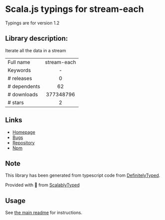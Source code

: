 
# Scala.js typings for stream-each

Typings are for version 1.2

## Library description:
Iterate all the data in a stream

|                    |                 |
| ------------------ | :-------------: |
| Full name          | stream-each |
| Keywords           | - |
| # releases         | 0 |
| # dependents       | 62 |
| # downloads        | 377348796 |
| # stars            | 2 |

## Links
- [Homepage](https://github.com/mafintosh/stream-each)
- [Bugs](https://github.com/mafintosh/stream-each/issues)
- [Repository](https://github.com/mafintosh/stream-each)
- [Npm](https://www.npmjs.com/package/stream-each)
    


## Note
This library has been generated from typescript code from [DefinitelyTyped](https://definitelytyped.org).

Provided with :purple_heart: from [ScalablyTyped](https://github.com/oyvindberg/ScalablyTyped)

## Usage
See [the main readme](../../readme.md) for instructions.


